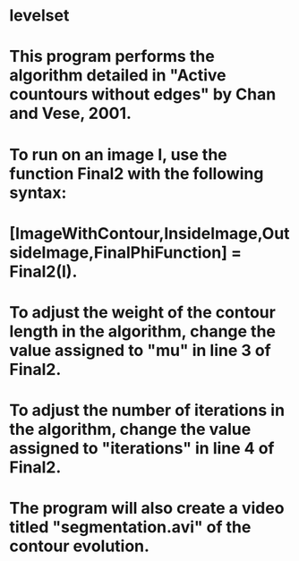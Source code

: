 # levelset
# This program performs the algorithm detailed in "Active countours without edges" by Chan and Vese, 2001. 
# To run on an image I, use the function Final2 with the following syntax:
#       [ImageWithContour,InsideImage,OutsideImage,FinalPhiFunction] = Final2(I). 
# To adjust the weight of the contour length in the algorithm, change the value assigned to "mu" in line 3 of Final2.
# To adjust the number of iterations in the algorithm, change the value assigned to "iterations" in line 4 of Final2.
# The program will also create a video titled "segmentation.avi" of the contour evolution. 
